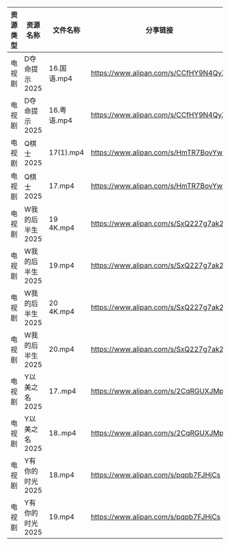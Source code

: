 | 资源类型 | 资源名称       | 文件名称      | 分享链接                                 | 更新时间                |
| ---- | ---------- | --------- | ------------------------------------ | ------------------- |
| 电视剧  | D夺命提示2025  | 16.国语.mp4 | https://www.alipan.com/s/CCfHY9N4QyX | 2025-04-08 00:05:31 |
| 电视剧  | D夺命提示2025  | 16.粤语.mp4 | https://www.alipan.com/s/CCfHY9N4QyX | 2025-04-08 00:05:31 |
| 电视剧  | Q棋士2025    | 17(1).mp4 | https://www.alipan.com/s/HmTR7BovYwL | 2025-04-08 00:06:54 |
| 电视剧  | Q棋士2025    | 17.mp4    | https://www.alipan.com/s/HmTR7BovYwL | 2025-04-08 00:06:54 |
| 电视剧  | W我的后半生2025 | 19 4K.mp4 | https://www.alipan.com/s/SxQ227g7ak2 | 2025-04-08 00:07:28 |
| 电视剧  | W我的后半生2025 | 19.mp4    | https://www.alipan.com/s/SxQ227g7ak2 | 2025-04-08 00:07:28 |
| 电视剧  | W我的后半生2025 | 20 4K.mp4 | https://www.alipan.com/s/SxQ227g7ak2 | 2025-04-08 00:07:28 |
| 电视剧  | W我的后半生2025 | 20.mp4    | https://www.alipan.com/s/SxQ227g7ak2 | 2025-04-08 00:07:28 |
| 电视剧  | Y以美之名2025  | 17..mp4   | https://www.alipan.com/s/2CqRGUXJMpV | 2025-04-08 00:07:56 |
| 电视剧  | Y以美之名2025  | 18..mp4   | https://www.alipan.com/s/2CqRGUXJMpV | 2025-04-08 00:07:56 |
| 电视剧  | Y有你的时光2025 | 18.mp4    | https://www.alipan.com/s/pqpb7FJHjCs | 2025-04-08 00:08:06 |
| 电视剧  | Y有你的时光2025 | 19.mp4    | https://www.alipan.com/s/pqpb7FJHjCs | 2025-04-08 00:08:06 |
